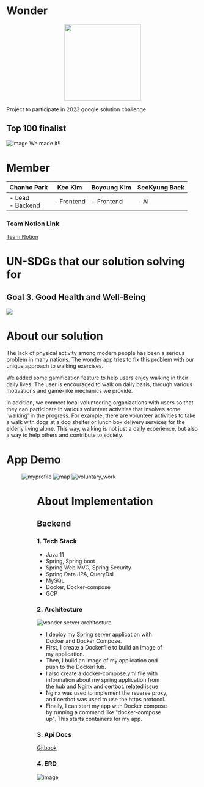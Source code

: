 # Wonder
<p align="center"><img src="https://res.cloudinary.com/startup-grind/image/upload/c_fill,dpr_2,f_auto,g_center,q_auto:good/v1/gcs/platform-data-dsc/contentbuilder/GDG-Bevy-ChapterThumbnail.png" height="200px" width="200px"></p>

Project to participate in 2023 google solution challenge

## Top 100 finalist 
![image](https://github.com/KUGODS-Wonder/Wonder-Backend/assets/83508073/f9f498e8-1549-4dab-85f7-e2e4ba1946f5)
We made it!!

# Member
Chanho Park                     | Keo Kim    | Boyoung Kim | SeoKyung Baek |
|------------------------|------------|-------------|---------------|
| - Lead <br/> - Backend | - Frontend | - Frontend  | - AI          |

### Team Notion Link
[Team Notion](https://grateful-ermine-27f.notion.site/12-Wonder-6379a19d73f94ab29ba1b3424992b110)

# UN-SDGs that our solution solving for
## Goal 3. Good Health and Well-Being
<img src="https://user-images.githubusercontent.com/83508073/228183331-9a51e851-0ae2-474e-8511-6ae086b67a1d.png">


# About our solution
The lack of physical activity among modern people has been a serious problem in many nations. The wonder app tries to fix this problem with our unique approach to walking exercises.

We added some gamification feature to help users enjoy walking in their daily lives. The user is encouraged to walk on daily basis, through various motivations and game-like mechanics we provide.

In addition, we connect local volunteering organizations with users so that they can participate in various volunteer activities that involves some 'walking' in the progress. For example, there are volunteer activities to take a walk with dogs at a dog shelter or lunch box delivery services for the elderly living alone. This way, walking is not just a daily experience, but also a way to help others and contribute to society.

# App Demo

<figure class="third">

![myprofile](https://user-images.githubusercontent.com/83508073/228186679-5a72397b-2b11-4fcc-a433-f4f09133d66c.gif)
![map](https://user-images.githubusercontent.com/83508073/228186705-e6b85ba2-8c21-4ecf-a0da-2df0906322e5.gif)
![voluntary_work](https://user-images.githubusercontent.com/83508073/228186724-2b547cff-32a2-4dd2-bb73-bb65661ea250.gif)
<figure>

# About Implementation
## Backend
### 1. Tech Stack
- Java 11
- Spring, Spring boot
- Spring Web MVC, Spring Security
- Spring Data JPA, QueryDsl
- MySQL
- Docker, Docker-compose
- GCP

### 2. Architecture
![wonder server architecture](https://user-images.githubusercontent.com/83508073/223980536-cc1bd254-3910-43e4-a545-abeb4459b5b5.png)
- I deploy my Spring server application with Docker and Docker Compose.
- First, I create a Dockerfile to build an image of my application.
- Then, I build an image of my application and push to the DockerHub.
- I also create a docker-compose.yml file with information about my spring application from the hub and Nginx and certbot.
  [related issue](https://github.com/KUGODS-Wonder/Wonder-Backend/issues/8)
- Nginx was used to implement the reverse proxy, and certbot was used to use the https protocol.
- Finally, I can start my app with Docker compose by running a command like "docker-compose up". This starts containers for my app.


### 3. Api Docs
[Gitbook](https://cksgh1735.gitbook.io/wonder/)

### 4. ERD
![image](https://user-images.githubusercontent.com/83508073/228537441-d65cff0d-369f-4986-acd2-ecf30f97fce2.png)

